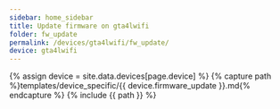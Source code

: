 ```yaml
---
sidebar: home_sidebar
title: Update firmware on gta4lwifi
folder: fw_update
permalink: /devices/gta4lwifi/fw_update/
device: gta4lwifi
---
```

{% assign device = site.data.devices[page.device] %}
{% capture path %}templates/device_specific/{{ device.firmware_update }}.md{% endcapture %}
{% include {{ path }} %}
